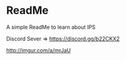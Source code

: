 # ReadMe
A simple ReadMe to learn about IPS 

Discord Sever => https://discord.gg/b22CKX2



http://imgur.com/a/mrJaU
